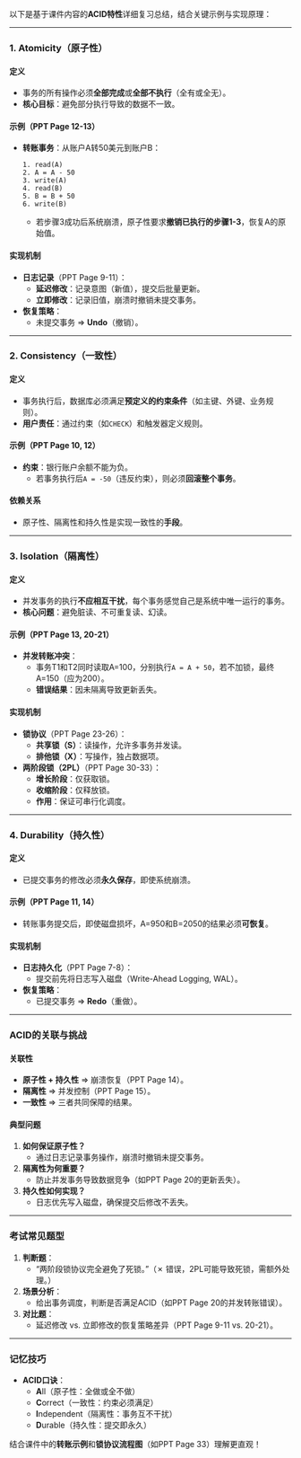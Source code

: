 
以下是基于课件内容的**ACID特性**详细复习总结，结合关键示例与实现原理：

---

### **1. Atomicity（原子性）**
#### **定义**  
- 事务的所有操作必须**全部完成**或**全部不执行**（全有或全无）。  
- **核心目标**：避免部分执行导致的数据不一致。  

#### **示例**（PPT Page 12-13）  
- **转账事务**：从账户A转50美元到账户B：  
  ```plaintext
  1. read(A)
  2. A = A - 50
  3. write(A)
  4. read(B)
  5. B = B + 50
  6. write(B)
  ```  
  - 若步骤3成功后系统崩溃，原子性要求**撤销已执行的步骤1-3**，恢复A的原始值。  

#### **实现机制**  
- **日志记录**（PPT Page 9-11）：  
  - **延迟修改**：记录意图（新值），提交后批量更新。  
  - **立即修改**：记录旧值，崩溃时撤销未提交事务。  
- **恢复策略**：  
  - 未提交事务 ⇒ **Undo**（撤销）。  

---

### **2. Consistency（一致性）**
#### **定义**  
- 事务执行后，数据库必须满足**预定义的约束条件**（如主键、外键、业务规则）。  
- **用户责任**：通过约束（如`CHECK`）和触发器定义规则。  

#### **示例**（PPT Page 10, 12）  
- **约束**：银行账户余额不能为负。  
  - 若事务执行后`A = -50`（违反约束），则必须**回滚整个事务**。  

#### **依赖关系**  
- 原子性、隔离性和持久性是实现一致性的**手段**。  

---

### **3. Isolation（隔离性）**
#### **定义**  
- 并发事务的执行**不应相互干扰**，每个事务感觉自己是系统中唯一运行的事务。  
- **核心问题**：避免脏读、不可重复读、幻读。  

#### **示例**（PPT Page 13, 20-21）  
- **并发转账冲突**：  
  - 事务T1和T2同时读取A=100，分别执行`A = A + 50`，若不加锁，最终A=150（应为200）。  
  - **错误结果**：因未隔离导致更新丢失。  

#### **实现机制**  
- **锁协议**（PPT Page 23-26）：  
  - **共享锁（S）**：读操作，允许多事务并发读。  
  - **排他锁（X）**：写操作，独占数据项。  
- **两阶段锁（2PL）**（PPT Page 30-33）：  
  - **增长阶段**：仅获取锁。  
  - **收缩阶段**：仅释放锁。  
  - **作用**：保证可串行化调度。  

---

### **4. Durability（持久性）**
#### **定义**  
- 已提交事务的修改必须**永久保存**，即使系统崩溃。  

#### **示例**（PPT Page 11, 14）  
- 转账事务提交后，即使磁盘损坏，A=950和B=2050的结果必须**可恢复**。  

#### **实现机制**  
- **日志持久化**（PPT Page 7-8）：  
  - 提交前先将日志写入磁盘（Write-Ahead Logging, WAL）。  
- **恢复策略**：  
  - 已提交事务 ⇒ **Redo**（重做）。  

---

### **ACID的关联与挑战**
#### **关联性**  
- **原子性 + 持久性** ⇒ 崩溃恢复（PPT Page 14）。  
- **隔离性** ⇒ 并发控制（PPT Page 15）。  
- **一致性** ⇒ 三者共同保障的结果。  

#### **典型问题**  
1. **如何保证原子性？**  
   - 通过日志记录事务操作，崩溃时撤销未提交事务。  
2. **隔离性为何重要？**  
   - 防止并发事务导致数据竞争（如PPT Page 20的更新丢失）。  
3. **持久性如何实现？**  
   - 日志优先写入磁盘，确保提交后修改不丢失。  

---

### **考试常见题型**
1. **判断题**：  
   - “两阶段锁协议完全避免了死锁。”（✗ 错误，2PL可能导致死锁，需额外处理。）  
2. **场景分析**：  
   - 给出事务调度，判断是否满足ACID（如PPT Page 20的并发转账错误）。  
3. **对比题**：  
   - 延迟修改 vs. 立即修改的恢复策略差异（PPT Page 9-11 vs. 20-21）。  

---

### **记忆技巧**
- **ACID口诀**：  
  - **A**ll（原子性：全做或全不做）  
  - **C**orrect（一致性：约束必须满足）  
  - **I**ndependent（隔离性：事务互不干扰）  
  - **D**urable（持久性：提交即永久）  

结合课件中的**转账示例**和**锁协议流程图**（如PPT Page 33）理解更直观！
